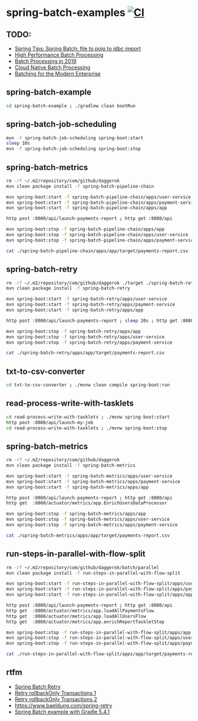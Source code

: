 # spring-batch-examples [![CI](https://github.com/daggerok/spring-batch-examples/actions/workflows/ci.yaml/badge.svg)](https://github.com/daggerok/spring-batch-examples/actions/workflows/ci.yaml)

## TODO:
- [Spring Tips: Spring Batch: file to pojo to jdbc import](https://www.youtube.com/watch?v=x4nBNLoizOc)
- [High Performance Batch Processing](https://www.youtube.com/watch?v=J6IPlfm7N6w)
- [Batch Processing in 2019](https://www.youtube.com/watch?v=bhFBtNiZYYY)
- [Cloud Native Batch Processing](https://www.youtube.com/watch?v=1NZVwv1cmMc)
- [Batching for the Modern Enterprise](https://www.youtube.com/watch?v=dIx81HYdpq4)

## spring-batch-example
```bash
cd spring-batch-example ; ./gradlew clean bootRun
```

## spring-batch-job-scheduling
```bash
mvn -f spring-batch-job-scheduling spring-boot:start
sleep 10s
mvn -f spring-batch-job-scheduling spring-boot:stop
```

## spring-batch-metrics
```bash
rm -rf ~/.m2/repository/com/github/daggerok
mvn clean package install -f spring-batch-pipeline-chain

mvn spring-boot:start -f spring-batch-pipeline-chain/apps/user-service
mvn spring-boot:start -f spring-batch-pipeline-chain/apps/payment-service
mvn spring-boot:start -f spring-batch-pipeline-chain/apps/app

http post :8080/api/launch-payments-report ; http get :8080/api

mvn spring-boot:stop -f spring-batch-pipeline-chain/apps/app
mvn spring-boot:stop -f spring-batch-pipeline-chain/apps/user-service
mvn spring-boot:stop -f spring-batch-pipeline-chain/apps/payment-service

cat ./spring-batch-pipeline-chain/apps/app/target/payments-report.csv
```

## spring-batch-retry
```bash
rm -rf ~/.m2/repository/com/github/daggerok ./target ./spring-batch-retry/apps/app/target/payments-report.csv
mvn clean package install -f spring-batch-retry

mvn spring-boot:start -f spring-batch-retry/apps/user-service
mvn spring-boot:start -f spring-batch-retry/apps/payment-service
mvn spring-boot:start -f spring-batch-retry/apps/app

http post :8080/api/launch-payments-report ; sleep 20s ; http get :8080/api

mvn spring-boot:stop -f spring-batch-retry/apps/app
mvn spring-boot:stop -f spring-batch-retry/apps/user-service
mvn spring-boot:stop -f spring-batch-retry/apps/payment-service

cat ./spring-batch-retry/apps/app/target/payments-report.csv
```

## txt-to-csv-converter
```bash
cd txt-to-csv-converter ; ./mvnw clean compile spring-boot:run
```

## read-process-write-with-tasklets
```bash
cd read-process-write-with-tasklets ; ./mvnw spring-boot:start
http post :8080/api/launch-my-job
cd read-process-write-with-tasklets ; ./mvnw spring-boot:stop
```

## spring-batch-metrics
```bash
rm -rf ~/.m2/repository/com/github/daggerok
mvn clean package install -f spring-batch-metrics

mvn spring-boot:start -f spring-batch-metrics/apps/user-service
mvn spring-boot:start -f spring-batch-metrics/apps/payment-service
mvn spring-boot:start -f spring-batch-metrics/apps/app

http post :8080/api/launch-payments-report ; http get :8080/api
http get  :8080/actuator/metrics/app.EnrichUsersDataProcessor

mvn spring-boot:stop -f spring-batch-metrics/apps/app
mvn spring-boot:stop -f spring-batch-metrics/apps/user-service
mvn spring-boot:stop -f spring-batch-metrics/apps/payment-service

cat ./spring-batch-metrics/apps/app/target/payments-report.csv
```

## run-steps-in-parallel-with-flow-split
```bash
rm -rf ~/.m2/repository/com/github/daggerok/batch/parallel
mvn clean package install -f run-steps-in-parallel-with-flow-split

mvn spring-boot:start -f run-steps-in-parallel-with-flow-split/apps/user-service
mvn spring-boot:start -f run-steps-in-parallel-with-flow-split/apps/payment-service
mvn spring-boot:start -f run-steps-in-parallel-with-flow-split/apps/app

http post :8080/api/launch-payments-report ; http get :8080/api
http get  :8080/actuator/metrics/app.loadAllPaymentsFlow
http get  :8080/actuator/metrics/app.loadAllUsersFlow
http get  :8080/actuator/metrics/app.enrichReportTaskletStep

mvn spring-boot:stop -f run-steps-in-parallel-with-flow-split/apps/app
mvn spring-boot:stop -f run-steps-in-parallel-with-flow-split/apps/user-service
mvn spring-boot:stop -f run-steps-in-parallel-with-flow-split/apps/payment-service

cat ./run-steps-in-parallel-with-flow-split/apps/app/target/payments-report.csv
```

## rtfm
* [Spring Batch Retry](https://sysout.ru/otkazoustojchivost-v-spring-batch-retry-i-skip/)
* [Retry rollbackOnly Transactions 1](https://stackoverflow.com/questions/19349898/unexpectedrollbackexception-transaction-rolled-back-because-it-has-been-marked)
* [Retry rollbackOnly Transactions 2](https://stackoverflow.com/questions/34902380/commit-failed-while-step-execution-data-was-already-updated)
* https://www.baeldung.com/spring-retry
* [Spring Batch example with Gradle 5.4.1](./spring-batch-example/)
